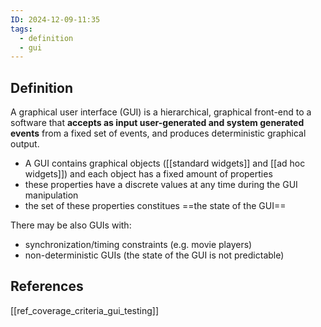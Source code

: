 ```yaml
---
ID: 2024-12-09-11:35
tags:
  - definition
  - gui
---
```

## Definition

A graphical user interface (GUI) is a hierarchical, graphical front-end to a software that **accepts as input user-generated and system generated events** from a fixed set of events, and produces deterministic graphical output.
- A GUI contains graphical objects ([[standard widgets]] and [[ad hoc widgets]]) and each object has a fixed amount of properties
- these properties have a discrete values at any time during the GUI manipulation
- the set of these properties constitues ==the state of the GUI==

There may be also GUIs with:
- synchronization/timing constraints (e.g. movie players)
- non-deterministic GUIs (the state of the GUI is not predictable)
## References
[[ref_coverage_criteria_gui_testing]]